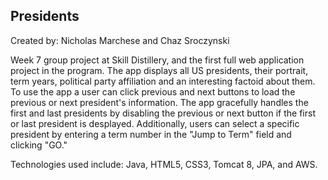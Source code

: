 ## Presidents

Created by: Nicholas Marchese and Chaz Sroczynski

Week 7 group project at Skill Distillery, and the first full web application project in the program. 
The app displays all US presidents, their portrait, term years, political party affiliation and an interesting factoid about them.
To use the app a user can click previous and next buttons to load the previous or next president's information.
The app gracefully handles the first and last presidents by disabling the previous or next button if the first or last president is
desplayed. Additionally, users can select a specific president by entering a term number in the "Jump to Term" field
and clicking "GO."

Technologies used include: Java, HTML5, CSS3, Tomcat 8, JPA, and AWS.
